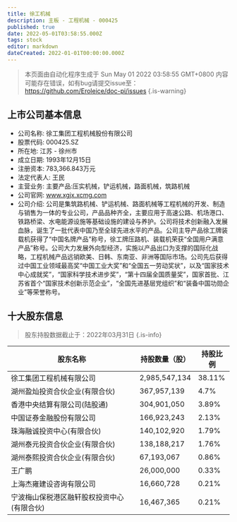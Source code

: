 ```yaml
---
title: 徐工机械
description: 主板 - 工程机械 - 000425
published: true
date: 2022-05-01T03:58:55.000Z
tags: stock
editor: markdown
dateCreated: 2022-01-01T00:00:00.000Z
---
```


> 本页面由自动化程序生成于 Sun May 01 2022 03:58:55 GMT+0800
> 内容可能存在错误，如有bug请提交issue至：https://github.com/Eroleice/doc-pi/issues
{.is-warning}

## 上市公司基本信息
- 公司名称: 徐工集团工程机械股份有限公司
- 股票代码: 000425.SZ
- 所在地: 江苏 - 徐州市
- 成立日期: 1993年12月15日
- 注册资本: 783,366.843万元
- 法定代表人: 王民
- 主营业务: 主要产品:压实机械，铲运机械，路面机械，筑路机械
- 公司官网: www.xgjx.xcmg.com
- 公司介绍: 公司是集筑路机械、铲运机械、路面机械等工程机械的开发、制造与销售为一体的专业公司，产品品种齐全，主要应用于高速公路、机场港口、铁路桥梁、水电能源设施等基础设施的建设与养护。公司将技术创新融入发展血脉，诞生了一批代表中国乃至全球先进水平的产品。公司主导产品徐工牌装载机获得了“中国名牌产品”称号，徐工牌压路机、装载机荣获“全国用户满意产品”称号。公司大力发展外向型经济，实施以产品出口为支撑的国际化战略，工程机械产品远销欧美、日韩、东南亚、非洲等国际市场。公司先后获得过中国工业领域最高奖“中国工业大奖”和“全国五一劳动奖状”，以及“国家技术中心成就奖”，“国家科学技术进步奖”，“第十四届全国质量奖”，国家首批、江苏省首个“国家技术创新示范企业”，“全国先进基层党组织”和“装备中国功勋企业”等荣誉称号。


## 十大股东信息
> 股东持股数据截止于：2022年03月31日
{.is-info}

| 股东名称 | 持股数量（股） | 持股比例 |
| --- | --- | --- |
| 徐工集团工程机械有限公司 | 2,985,547,134 | 38.11% |
| 湖州盈灿投资合伙企业(有限合伙) | 367,957,139 | 4.7% |
| 香港中央结算有限公司(陆股通) | 304,901,050 | 3.89% |
| 中国证券金融股份有限公司 | 166,923,243 | 2.13% |
| 珠海融诚投资中心(有限合伙) | 140,102,920 | 1.79% |
| 湖州泰元投资合伙企业(有限合伙) | 138,188,217 | 1.76% |
| 湖州泰熙投资合伙企业(有限合伙) | 67,193,067 | 0.86% |
| 王广鹏 | 26,000,000 | 0.33% |
| 上海杰雍建设咨询有限公司 | 16,660,728 | 0.21% |
| 宁波梅山保税港区融轩股权投资中心(有限合伙) | 16,467,365 | 0.21% |




